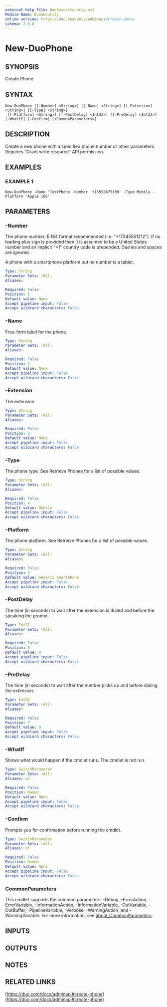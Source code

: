 ```yaml
---
external help file: DuoSecurity-help.xml
Module Name: DuoSecurity
online version: https://duo.com/docs/adminapi#create-phone
schema: 2.0.0
---
```


# New-DuoPhone

## SYNOPSIS
Create Phone

## SYNTAX

```
New-DuoPhone [[-Number] <String>] [[-Name] <String>] [[-Extension] <String>] [[-Type] <String>]
 [[-Platform] <String>] [[-PostDelay] <Int32>] [[-PreDelay] <Int32>] [-WhatIf] [-Confirm] [<CommonParameters>]
```

## DESCRIPTION
Create a new phone with a specified phone number or other parameters.
Requires "Grant write resource" API permission.

## EXAMPLES

### EXAMPLE 1
```
New-DuoPhone -Name 'TestPhone -Number '+15558675309' -Type Mobile -Platform 'Apple iOS'
```

## PARAMETERS

### -Number
The phone number; E.164 format recommended (i.e.
"+17345551212").
If no leading plus sign is provided then it is assumed to be a United States number and an implicit "+1" country code is prepended.
Dashes and spaces are ignored.

A phone with a smartphone platform but no number is a tablet.

```yaml
Type: String
Parameter Sets: (All)
Aliases:

Required: False
Position: 1
Default value: None
Accept pipeline input: False
Accept wildcard characters: False
```

### -Name
Free-form label for the phone.

```yaml
Type: String
Parameter Sets: (All)
Aliases:

Required: False
Position: 2
Default value: None
Accept pipeline input: False
Accept wildcard characters: False
```

### -Extension
The extension.

```yaml
Type: String
Parameter Sets: (All)
Aliases:

Required: False
Position: 3
Default value: None
Accept pipeline input: False
Accept wildcard characters: False
```

### -Type
The phone type.
See Retrieve Phones for a list of possible values.

```yaml
Type: String
Parameter Sets: (All)
Aliases:

Required: False
Position: 4
Default value: Mobile
Accept pipeline input: False
Accept wildcard characters: False
```

### -Platform
The phone platform.
See Retrieve Phones for a list of possible values.

```yaml
Type: String
Parameter Sets: (All)
Aliases:

Required: False
Position: 5
Default value: Generic Smartphone
Accept pipeline input: False
Accept wildcard characters: False
```

### -PostDelay
The time (in seconds) to wait after the extension is dialed and before the speaking the prompt.

```yaml
Type: Int32
Parameter Sets: (All)
Aliases:

Required: False
Position: 6
Default value: 0
Accept pipeline input: False
Accept wildcard characters: False
```

### -PreDelay
The time (in seconds) to wait after the number picks up and before dialing the extension.

```yaml
Type: Int32
Parameter Sets: (All)
Aliases:

Required: False
Position: 7
Default value: 0
Accept pipeline input: False
Accept wildcard characters: False
```

### -WhatIf
Shows what would happen if the cmdlet runs.
The cmdlet is not run.

```yaml
Type: SwitchParameter
Parameter Sets: (All)
Aliases: wi

Required: False
Position: Named
Default value: None
Accept pipeline input: False
Accept wildcard characters: False
```

### -Confirm
Prompts you for confirmation before running the cmdlet.

```yaml
Type: SwitchParameter
Parameter Sets: (All)
Aliases: cf

Required: False
Position: Named
Default value: None
Accept pipeline input: False
Accept wildcard characters: False
```

### CommonParameters
This cmdlet supports the common parameters: -Debug, -ErrorAction, -ErrorVariable, -InformationAction, -InformationVariable, -OutVariable, -OutBuffer, -PipelineVariable, -Verbose, -WarningAction, and -WarningVariable. For more information, see [about_CommonParameters](http://go.microsoft.com/fwlink/?LinkID=113216).

## INPUTS

## OUTPUTS

## NOTES

## RELATED LINKS

[https://duo.com/docs/adminapi#create-phone](https://duo.com/docs/adminapi#create-phone)

